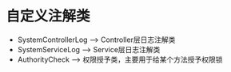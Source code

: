 # 自定义注解类

 - SystemControllerLog --> Controller层日志注解类
 - SystemServiceLog --> Service层日志注解类
 - AuthorityCheck --> 权限授予类，主要用于给某个方法授予权限锁